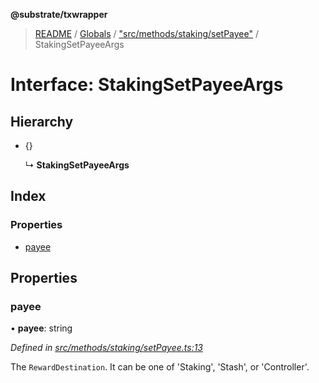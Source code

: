 **@substrate/txwrapper**

> [README](../README.md) / [Globals](../globals.md) / ["src/methods/staking/setPayee"](../modules/_src_methods_staking_setpayee_.md) / StakingSetPayeeArgs

# Interface: StakingSetPayeeArgs

## Hierarchy

* {}

  ↳ **StakingSetPayeeArgs**

## Index

### Properties

* [payee](_src_methods_staking_setpayee_.stakingsetpayeeargs.md#payee)

## Properties

### payee

•  **payee**: string

*Defined in [src/methods/staking/setPayee.ts:13](https://github.com/paritytech/txwrapper/blob/ddb0953/src/methods/staking/setPayee.ts#L13)*

The `RewardDestination`. It can be one of 'Staking', 'Stash', or 'Controller'.
